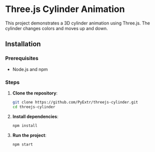 # Three.js Cylinder Animation

This project demonstrates a 3D cylinder animation using Three.js. The cylinder changes colors and moves up and down.

## Installation

### Prerequisites

- Node.js and npm

### Steps

1. **Clone the repository**:
   ```sh
   git clone https://github.com/PyExtr/threejs-cylinder.git
   cd threejs-cylinder
   ```

2. **Install dependencies**:
   ```sh
   npm install
   ```

3. **Run the project**:
   ```sh
   npm start
   ```
